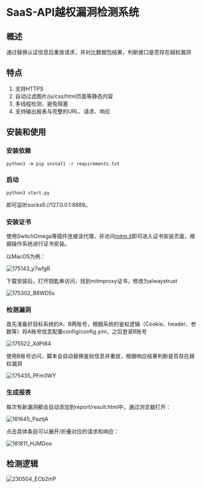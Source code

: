 # SaaS-API越权漏洞检测系统

## 概述

通过替换认证信息后重放请求，并对比数据包结果，判断接口是否存在越权漏洞

## 特点

1. 支持HTTPS
2. 自动过滤图片/js/css/html页面等静态内容
3. 多线程检测，避免阻塞
4. 支持输出报表与完整的URL、请求、响应

## 安装和使用

### 安装依赖

```
python3 -m pip install -r requirements.txt
```

### 启动

```
python3 start.py
```

即可监听socks5://127.0.0.1:8889。

### 安装证书

使用SwitchOmega等插件连接该代理，并访问[mitm.it](http://mitm.it)即可进入证书安装页面，根据操作系统进行证书安装。

以MacOS为例：

![175143_y7wfgR](http://cdn2.pic.y1ng.vip/uPic/2023/01/25/175143_y7wfgR.png)

下载安装后，打开钥匙串访问，找到mitmproxy证书，修改为alwaystrust

![175302_B8WD5s](http://cdn2.pic.y1ng.vip/uPic/2023/01/25/175302_B8WD5s.png)

### 检测漏洞

首先准备好目标系统的A、B两账号，根据系统的鉴权逻辑（Cookie、header、参数等）将A账号信息配置config/config.yml，之后登录B账号

![175522_XdPt84](http://cdn2.pic.y1ng.vip/uPic/2023/01/25/175522_XdPt84.png)

使用B账号访问，脚本会自动替换鉴权信息并重放，根据响应结果判断是否存在越权漏洞

![175435_PFm3WY](http://cdn2.pic.y1ng.vip/uPic/2023/01/25/175435_PFm3WY.png)

### 生成报表

每次有新漏洞都会自动添加到report/result.html中，通过浏览器打开：

![181645_PaztjA](http://cdn2.pic.y1ng.vip/uPic/2023/01/25/181645_PaztjA.png)

点击具体条目可以展开/折叠对应的请求和响应：

![181811_HJMDoo](http://cdn2.pic.y1ng.vip/uPic/2023/01/25/181811_HJMDoo.png)

## 检测逻辑

![230504_ECb2mP](http://cdn2.pic.y1ng.vip/uPic/2023/01/26/230504_ECb2mP.jpg)